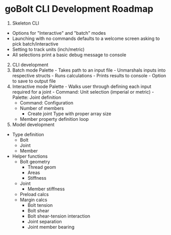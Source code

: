 # goBolt CLI Development Roadmap

1. Skeleton CLI
  - Options for "Interactive" and "batch" modes
  - Launching with no commands defaults to a welcome screen asking to pick batch/interactive
  - Setting to track units (inch/metric)
  - All selections print a basic debug message to console
2. CLI development
  1. Batch mode Palette
    - Takes path to an input file
    - Unmarshals inputs into respective structs
    - Runs calculations
    - Prints results to console
    - Option to save to output file
  2. Interactive mode Palette
    - Walks user through defining each input required for a joint
    - Command: Unit selection (imperial or metric)
    - Palette: Joint definition
      - Command: Configuration
      - Number of members
        - Create joint Type with proper array size
      - Member property definition loop
3. Model development
  - Type definition
    - Bolt
    - Joint
    - Member
  - Helper functions
    - Bolt geometry
      - Thread geom
      - Areas
      - Stiffness
    - Joint
      - Member stiffness
    - Preload calcs
    - Margin calcs
      - Bolt tension
      - Bolt shear
      - Bolt shear-tension interaction
      - Joint separation
      - Joint member bearing
    